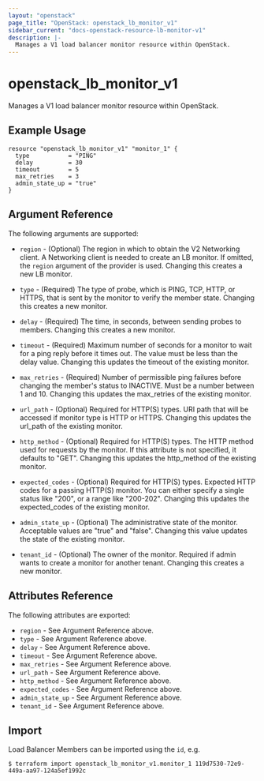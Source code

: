```yaml
---
layout: "openstack"
page_title: "OpenStack: openstack_lb_monitor_v1"
sidebar_current: "docs-openstack-resource-lb-monitor-v1"
description: |-
  Manages a V1 load balancer monitor resource within OpenStack.
---
```


# openstack\_lb\_monitor\_v1

Manages a V1 load balancer monitor resource within OpenStack.

## Example Usage

```hcl
resource "openstack_lb_monitor_v1" "monitor_1" {
  type           = "PING"
  delay          = 30
  timeout        = 5
  max_retries    = 3
  admin_state_up = "true"
}
```

## Argument Reference

The following arguments are supported:

* `region` - (Optional) The region in which to obtain the V2 Networking client.
    A Networking client is needed to create an LB monitor. If omitted, the
    `region` argument of the provider is used. Changing this creates a new
    LB monitor.

* `type` - (Required) The type of probe, which is PING, TCP, HTTP, or HTTPS,
    that is sent by the monitor to verify the member state. Changing this
    creates a new monitor.

* `delay` - (Required) The time, in seconds, between sending probes to members.
    Changing this creates a new monitor.

* `timeout` - (Required) Maximum number of seconds for a monitor to wait for a
    ping reply before it times out. The value must be less than the delay value.
    Changing this updates the timeout of the existing monitor.

* `max_retries` - (Required) Number of permissible ping failures before changing
    the member's status to INACTIVE. Must be a number between 1 and 10. Changing
    this updates the max_retries of the existing monitor.

* `url_path` - (Optional) Required for HTTP(S) types. URI path that will be
    accessed if monitor type is HTTP or HTTPS. Changing this updates the
    url_path of the existing monitor.

* `http_method` - (Optional) Required for HTTP(S) types. The HTTP method used
    for requests by the monitor. If this attribute is not specified, it defaults
    to "GET". Changing this updates the http_method of the existing monitor.

* `expected_codes` - (Optional) Required for HTTP(S) types. Expected HTTP codes
    for a passing HTTP(S) monitor. You can either specify a single status like
    "200", or a range like "200-202". Changing this updates the expected_codes
    of the existing monitor.

* `admin_state_up` - (Optional) The administrative state of the monitor.
    Acceptable values are "true" and "false". Changing this value updates the
    state of the existing monitor.

* `tenant_id` - (Optional) The owner of the monitor. Required if admin wants to
    create a monitor for another tenant. Changing this creates a new monitor.

## Attributes Reference

The following attributes are exported:

* `region` - See Argument Reference above.
* `type` - See Argument Reference above.
* `delay` - See Argument Reference above.
* `timeout` - See Argument Reference above.
* `max_retries` - See Argument Reference above.
* `url_path` - See Argument Reference above.
* `http_method` - See Argument Reference above.
* `expected_codes` - See Argument Reference above.
* `admin_state_up` - See Argument Reference above.
* `tenant_id` - See Argument Reference above.

## Import

Load Balancer Members can be imported using the `id`, e.g.

```
$ terraform import openstack_lb_monitor_v1.monitor_1 119d7530-72e9-449a-aa97-124a5ef1992c
```
